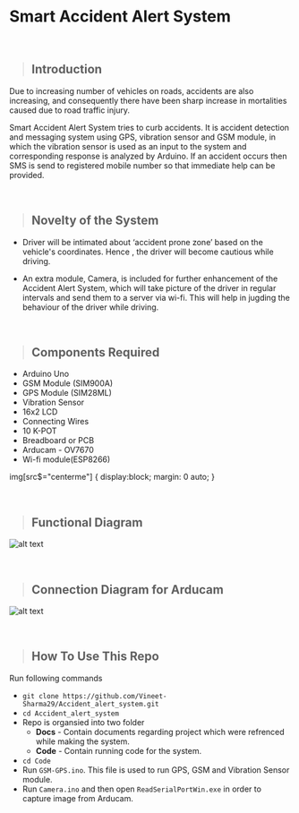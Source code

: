 # Smart Accident Alert System
&nbsp;
> ## Introduction

Due to increasing number of vehicles on roads, accidents are also increasing, and consequently there have been sharp increase in mortalities caused due to road traffic injury.

Smart Accident Alert System tries to curb accidents. It is accident detection and messaging system using GPS, vibration sensor and GSM module, in which the vibration sensor is used as an input to the system and corresponding response is analyzed by Arduino. If an accident occurs then SMS is send to registered mobile number so that immediate help can be provided.

&nbsp;
> ## Novelty of the System

* Driver will be intimated about ‘accident prone zone’ based on the vehicle's coordinates. Hence , the driver will become cautious while driving. 

* An extra module, Camera, is included for further enhancement of the Accident Alert System, which will take picture of the driver in regular intervals and send them to a server via wi-fi. This will help in jugding the behaviour of the driver while driving.

&nbsp;
> ## Components Required

* Arduino Uno
* GSM Module (SIM900A)
* GPS Module (SIM28ML)
* Vibration Sensor
* 16x2 LCD
* Connecting Wires
* 10 K-POT
* Breadboard or PCB
* Arducam - OV7670
* Wi-fi module(ESP8266)

img[src$="centerme"] {
  display:block;
  margin: 0 auto;
}


&nbsp;
> ## Functional Diagram

![alt text](https://github.com/Vineet-Sharma29/Accident_alert_system/blob/master/Docs/Functional-Diagram.PNG?style=centerme)


&nbsp;
> ## Connection Diagram for Arducam

![alt text](https://github.com/Vineet-Sharma29/Accident_alert_system/blob/master/Docs/Connection-Diagram.png?style=centerme)


&nbsp;
> ## How To Use This Repo

Run following commands

* `git clone https://github.com/Vineet-Sharma29/Accident_alert_system.git`
* `cd Accident_alert_system`
* Repo is organsied into two folder
  * __Docs__ - Contain documents regarding project which were refrenced while making the system.
  * __Code__ - Contain running code for the system.
* `cd Code`
* Run `GSM-GPS.ino`. This file is used to run GPS, GSM and Vibration Sensor module.
* Run `Camera.ino` and then open `ReadSerialPortWin.exe` in order to capture image from Arducam.


